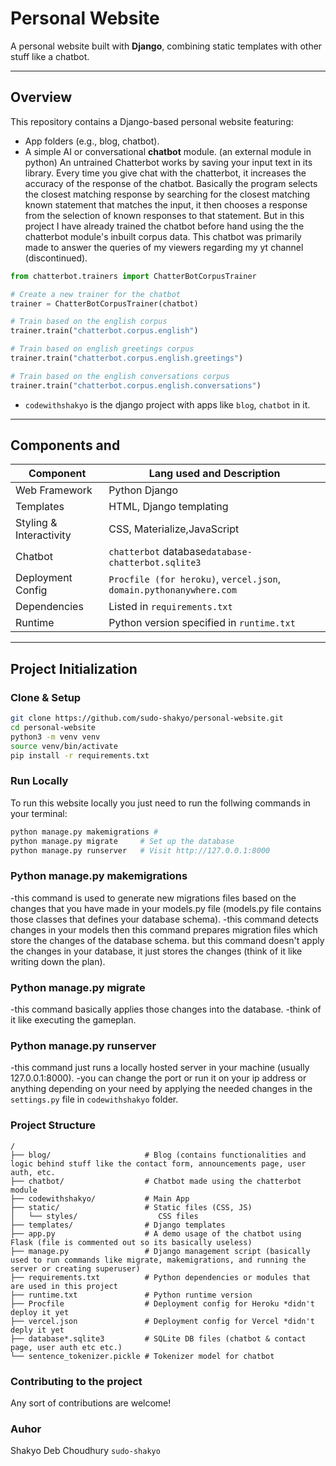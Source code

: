 # Personal Website

A personal website built with **Django**, combining static templates with other stuff like a chatbot.

---

##  Overview

This repository contains a Django-based personal website featuring:

- App folders (e.g., blog, chatbot).
- A simple AI or conversational **chatbot** module. (an external module in python)
  An untrained Chatterbot works by saving your input text in its library. Every time you give chat with the chatterbot, it increases the accuracy of the response of the chatbot. Basically the program selects the closest matching response by searching for the closest matching known statement that matches the input, it then chooses a response from the selection of known responses to that statement.
  But in this project I have already trained the chatbot before hand using the the chatterbot module's inbuilt corpus data.
  This chatbot was primarily made to answer the queries of my viewers regarding my yt channel (discontinued).
```python
from chatterbot.trainers import ChatterBotCorpusTrainer

# Create a new trainer for the chatbot
trainer = ChatterBotCorpusTrainer(chatbot)

# Train based on the english corpus
trainer.train("chatterbot.corpus.english")

# Train based on english greetings corpus
trainer.train("chatterbot.corpus.english.greetings")

# Train based on the english conversations corpus
trainer.train("chatterbot.corpus.english.conversations")
```

- `codewithshakyo` is the django project with apps like `blog`, `chatbot` in it.

---

##  Components and 

| Component               | Lang used and Description|
|------------------------|--------------------------|
| Web Framework          | Python Django            |
| Templates               | HTML, Django templating |
| Styling & Interactivity | CSS, Materialize,JavaScript|
| Chatbot                 | `chatterbot` database`database-chatterbot.sqlite3`|
| Deployment Config      | `Procfile (for heroku)`, `vercel.json`, `domain.pythonanywhere.com`|
| Dependencies           | Listed in `requirements.txt` |
| Runtime                | Python version specified in `runtime.txt` |

---

##  Project Initialization

### Clone & Setup

```bash
git clone https://github.com/sudo-shakyo/personal-website.git
cd personal-website
python3 -m venv venv
source venv/bin/activate
pip install -r requirements.txt
```

### Run Locally
To run this website locally you just need to run the follwing commands in your terminal:
```bash
python manage.py makemigrations #
python manage.py migrate     # Set up the database
python manage.py runserver   # Visit http://127.0.0.1:8000
```
### Python manage.py makemigrations
-this command is used to generate new migrations files based on the changes that you have made in your models.py file (models.py file contains those classes that defines your database schema).
-this command detects changes in your models then this command prepares migration files which store the changes of the database schema. 
 but this command doesn't apply the changes in your database, it just stores the changes (think of it like writing down the plan).

### Python manage.py migrate
-this command basically applies those changes into the database.
-think of it like executing the gameplan.

### Python manage.py runserver
-this command just runs a locally hosted server in your machine (usually 127.0.0.1:8000).
-you can change the port or run it on your ip address or anything depending on your need by applying the needed changes in the `settings.py` file in `codewithshakyo` folder.




### Project Structure
```
/
├── blog/                     # Blog (contains functionalities and logic behind stuff like the contact form, announcements page, user auth, etc.
├── chatbot/                  # Chatbot made using the chatterbot module
├── codewithshakyo/           # Main App
├── static/                   # Static files (CSS, JS)
│   └── styles/                  CSS files
├── templates/                # Django templates
├── app.py                    # A demo usage of the chatbot using Flask (file is commented out so its basically useless)
├── manage.py                 # Django management script (basically used to run commands like migrate, makemigrations, and running the server or creating superuser)
├── requirements.txt          # Python dependencies or modules that are used in this project
├── runtime.txt               # Python runtime version
├── Procfile                  # Deployment config for Heroku *didn't deploy it yet
├── vercel.json               # Deployment config for Vercel *didn't deply it yet
├── database*.sqlite3         # SQLite DB files (chatbot & contact page, user auth etc etc.)
└── sentence_tokenizer.pickle # Tokenizer model for chatbot
```
### Contributing to the project
Any sort of contributions are welcome!


### Auhor
Shakyo Deb Choudhury `sudo-shakyo`
